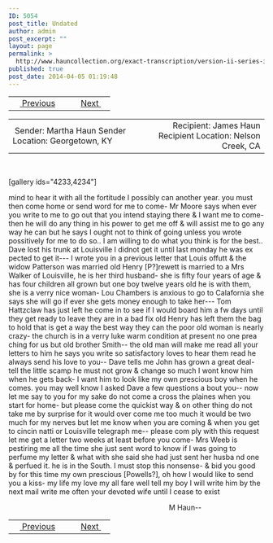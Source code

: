```yaml
---
ID: 5054
post_title: Undated
author: admin
post_excerpt: ""
layout: page
permalink: >
  http://www.hauncollection.org/exact-transcription/version-ii-series-ii/undated-3/
published: true
post_date: 2014-04-05 01:19:48
---
```

<table style="width: 100%;" align="center">
<tbody>
<tr>
<td width="50%"> <a href="http://www.hauncollection.org/version-2/version-ii-series-ii/undated-2/"><img src="https://lh3.googleusercontent.com/-EFJpxxNiPNw/VqgtWBCZrMI/AAAAAAAAAFU/WfY4lPFWWkg/s800-Ic42/Soeb-Plain-Arrows-8-10px.png" alt="" width="10" height="10" /> Previous</a></td>
<td style="text-align: right;"><a href="http://www.hauncollection.org/version-2/version-ii-series-ii/undated-4/">Next <img src="https://lh3.googleusercontent.com/-67k0cYlpXHw/VqgtWKz1MXI/AAAAAAAAAFU/k9PW_Piyurk/s800-Ic42/Soeb-Plain-Arrows-5-10px.png" alt="" width="10" height="10" /></a></td>
</tr>
</tbody>
</table>
<table style="width: 100%;" align="center">
<tbody>
<tr>
<td width="50%"> Sender: Martha Haun
Sender Location: Georgetown, KY</td>
<td style="text-align: right;"> Recipient: James Haun
Recipient Location: Nelson Creek, CA</td>
</tr>
</tbody>
</table>
&nbsp;

[gallery ids="4233,4234"]

mind to hear it with all the fortitude I possibly
can another year. you must then come home or send
word for me to come- Mr Moore says when ever
you write to me to go out that you intend staying
there &amp; I want me to come- then he will do any thing
in his power to get me off &amp; will assist me to
go any way he can but he says I ought not to
think of going unless you wrote possitively for me
to do so.. I am willing to do what you think is
for the best.. Dave lost his trunk at Louisville
I didnot get it until last monday he was ex
pected to get it--- I wrote you in a previous
letter that Louis offutt &amp; the widow Patterson was
married old Henry [P?]rewett is married to a Mrs
Walker of Louisville, he is her third husband- she is
fifty four years of age &amp; has four children all grown
but one boy twelve years old he is with them, she
is a verry nice woman- Lou Chambers is anxious
to go to Calafornia she says she will go if ever
she gets money enough to take her--- Tom Hattzclaw
has just left he come in to see if I would board him
a fw days until they get ready to leave they are in
a bad fix old Henry has left them the bag to hold
that is get a way the best way they can the poor old
woman is nearly crazy- the church is in a
verry luke warm condition at present no one prea
ching for us but old brother Smith-- the old man
will make me read all your letters to him
he says you write so satisfactory loves to
hear them read he always send his love to
you-- Dave tells me John has grown a
great deal- tell the little scamp he must not
grow &amp; change so much I wont know him
when he gets back- I want him to look like
my own prescious boy when he comes. you
may well know I asked Dave a few questions
a bout you-- now let me say to you for
my sake do not come a cross the plaines when you
start for home- but please come the quickist way
&amp; on other thing do not take me by surprise for
it would over come me too much it would be
two much for my nerves but let me know
when you are coming &amp; when you get to cincin
natti or Louisville telegraph me-- please com
ply with this request let me get a letter two
weeks at least before you come- Mrs Weeb is
pestiring me all the time she just sent word
to know if I was going to perfume my letter &amp;
what with she said she had just sent her husba
nd one &amp; perfued it. he is in the South. I must
stop this nonsense- &amp; bid you good by for this time
my own prescious [Powells?], oh how I would like
to send you a kiss- my life my love my all fare
well tell my boy I will write him by the next
mail write me often your devoted wife until I cease to exist
<p style="padding-left: 300px;">    M Haun--</p>

<table style="width: 100%;" align="center">
<tbody>
<tr>
<td width="50%"> <a href="http://www.hauncollection.org/version-2/version-ii-series-ii/undated-2/"><img src="https://lh3.googleusercontent.com/-EFJpxxNiPNw/VqgtWBCZrMI/AAAAAAAAAFU/WfY4lPFWWkg/s800-Ic42/Soeb-Plain-Arrows-8-10px.png" alt="" width="10" height="10" /> Previous</a></td>
<td style="text-align: right;"><a href="http://www.hauncollection.org/version-2/version-ii-series-ii/undated-4/">Next <img src="https://lh3.googleusercontent.com/-67k0cYlpXHw/VqgtWKz1MXI/AAAAAAAAAFU/k9PW_Piyurk/s800-Ic42/Soeb-Plain-Arrows-5-10px.png" alt="" width="10" height="10" /></a></td>
</tr>
</tbody>
</table>